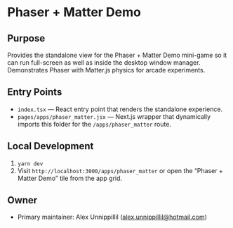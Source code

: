 # Phaser + Matter Demo

## Purpose
Provides the standalone view for the Phaser + Matter Demo mini-game so it can run full-screen as well as inside the desktop window manager. Demonstrates Phaser with Matter.js physics for arcade experiments.

## Entry Points
- `index.tsx` — React entry point that renders the standalone experience.
- `pages/apps/phaser_matter.jsx` — Next.js wrapper that dynamically imports this folder for the `/apps/phaser_matter` route.

## Local Development
1. `yarn dev`
2. Visit `http://localhost:3000/apps/phaser_matter` or open the “Phaser + Matter Demo” tile from the app grid.

## Owner
- Primary maintainer: Alex Unnippillil (alex.unnippillil@hotmail.com)
